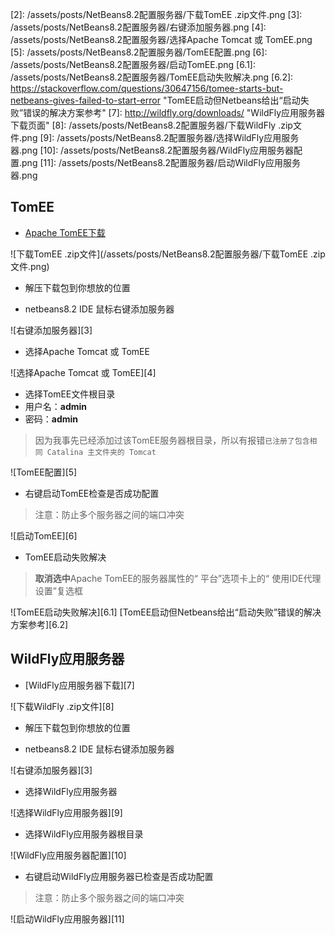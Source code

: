   [1]:  http://tomee.apache.org/download-ng.html  "Apache TomEE下载页面" 
  [2]:  /assets/posts/NetBeans8.2配置服务器/下载TomEE .zip文件.png
  [3]:  /assets/posts/NetBeans8.2配置服务器/右键添加服务器.png
  [4]:  /assets/posts/NetBeans8.2配置服务器/选择Apache Tomcat 或 TomEE.png
  [5]:  /assets/posts/NetBeans8.2配置服务器/TomEE配置.png
  [6]:  /assets/posts/NetBeans8.2配置服务器/启动TomEE.png
  [6.1]:  /assets/posts/NetBeans8.2配置服务器/TomEE启动失败解决.png
  [6.2]:  https://stackoverflow.com/questions/30647156/tomee-starts-but-netbeans-gives-failed-to-start-error  "TomEE启动但Netbeans给出“启动失败”错误的解决方案参考"
  [7]:  http://wildfly.org/downloads/  "WildFly应用服务器下载页面"
  [8]:  /assets/posts/NetBeans8.2配置服务器/下载WildFly .zip文件.png
  [9]:  /assets/posts/NetBeans8.2配置服务器/选择WildFly应用服务器.png
  [10]:  /assets/posts/NetBeans8.2配置服务器/WildFly应用服务器配置.png
  [11]:  /assets/posts/NetBeans8.2配置服务器/启动WildFly应用服务器.png

##  TomEE
*  [Apache TomEE下载][1]

![下载TomEE .zip文件](/assets/posts/NetBeans8.2配置服务器/下载TomEE .zip文件.png)

*  解压下载包到你想放的位置

*  netbeans8.2 IDE 鼠标右键添加服务器

![右键添加服务器][3]

*  选择Apache Tomcat 或 TomEE

![选择Apache Tomcat 或 TomEE][4]

*  选择TomEE文件根目录
*  用户名：**admin**
*  密码：**admin**
>  因为我事先已经添加过该TomEE服务器根目录，所以有报错`已注册了包含相同 Catalina 主文件夹的 Tomcat`

![TomEE配置][5]


*  右键启动TomEE检查是否成功配置
>  注意：防止多个服务器之间的端口冲突

![启动TomEE][6]

*  TomEE启动失败解决
>  **取消选中**Apache TomEE的服务器属性的“ 平台”选项卡上的“ 使用IDE代理设置”复选框

![TomEE启动失败解决][6.1]
[TomEE启动但Netbeans给出“启动失败”错误的解决方案参考][6.2]

##  WildFly应用服务器
*  [WildFly应用服务器下载][7]

![下载WildFly .zip文件][8]

*  解压下载包到你想放的位置

*  netbeans8.2 IDE 鼠标右键添加服务器

![右键添加服务器][3]

*  选择WildFly应用服务器

![选择WildFly应用服务器][9]

*  选择WildFly应用服务器根目录

![WildFly应用服务器配置][10]

*  右键启动WildFly应用服务器已检查是否成功配置
>  注意：防止多个服务器之间的端口冲突

![启动WildFly应用服务器][11]


